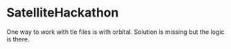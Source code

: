 # SatelliteHackathon
One way to work with tle files is with orbital.
Solution is missing but the logic is there.
